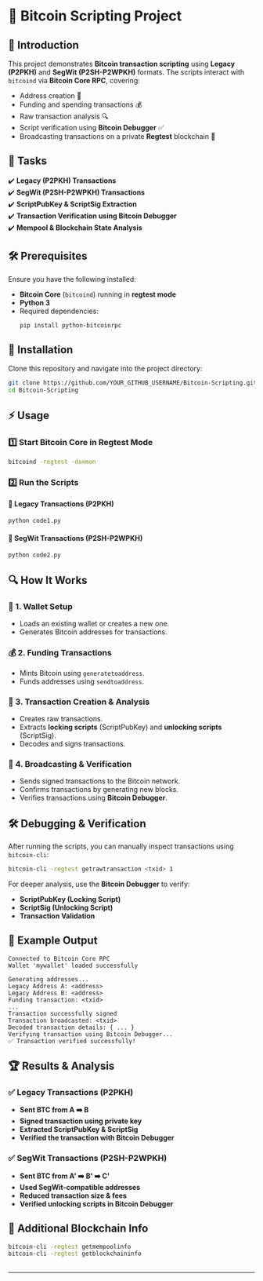 # 🚀 Bitcoin Scripting Project



## 📌 Introduction

This project demonstrates **Bitcoin transaction scripting** using **Legacy (P2PKH)** and **SegWit (P2SH-P2WPKH)** formats. The scripts interact with `bitcoind` via **Bitcoin Core RPC**, covering:

- Address creation 🏦
- Funding and spending transactions 💰
- Raw transaction analysis 🔍
- Script verification using **Bitcoin Debugger** ✅
- Broadcasting transactions on a private **Regtest** blockchain 🚀

## 🎯 Tasks

✔️ **Legacy (P2PKH) Transactions**\
✔️ **SegWit (P2SH-P2WPKH) Transactions**\
✔️ **ScriptPubKey & ScriptSig Extraction**\
✔️ **Transaction Verification using Bitcoin Debugger**\
✔️ **Mempool & Blockchain State Analysis**

## 🛠 Prerequisites

Ensure you have the following installed:

- **Bitcoin Core** (`bitcoind`) running in **regtest mode**
- **Python 3**
- Required dependencies:
  ```sh
  pip install python-bitcoinrpc
  ```

## 🚀 Installation

Clone this repository and navigate into the project directory:

```sh
git clone https://github.com/YOUR_GITHUB_USERNAME/Bitcoin-Scripting.git
cd Bitcoin-Scripting
```

## ⚡ Usage

### 1️⃣ Start Bitcoin Core in Regtest Mode

```sh
bitcoind -regtest -daemon
```

### 2️⃣ Run the Scripts

#### 🔹 Legacy Transactions (P2PKH)

```sh
python code1.py
```

#### 🔹 SegWit Transactions (P2SH-P2WPKH)

```sh
python code2.py
```

## 🔍 How It Works

### 🏦 1. Wallet Setup

- Loads an existing wallet or creates a new one.
- Generates Bitcoin addresses for transactions.

### 💰 2. Funding Transactions

- Mints Bitcoin using `generatetoaddress`.
- Funds addresses using `sendtoaddress`.

### 🔄 3. Transaction Creation & Analysis

- Creates raw transactions.
- Extracts **locking scripts** (ScriptPubKey) and **unlocking scripts** (ScriptSig).
- Decodes and signs transactions.

### 📡 4. Broadcasting & Verification

- Sends signed transactions to the Bitcoin network.
- Confirms transactions by generating new blocks.
- Verifies transactions using **Bitcoin Debugger**.

## 🛠 Debugging & Verification

After running the scripts, you can manually inspect transactions using `bitcoin-cli`:

```sh
bitcoin-cli -regtest getrawtransaction <txid> 1
```

For deeper analysis, use the **Bitcoin Debugger** to verify:

- **ScriptPubKey (Locking Script)**
- **ScriptSig (Unlocking Script)**
- **Transaction Validation**

## 📜 Example Output

```
Connected to Bitcoin Core RPC
Wallet 'mywallet' loaded successfully

Generating addresses...
Legacy Address A: <address>
Legacy Address B: <address>
Funding transaction: <txid>
...
Transaction successfully signed
Transaction broadcasted: <txid>
Decoded transaction details: { ... }
Verifying transaction using Bitcoin Debugger...
✅ Transaction verified successfully!
```

## 🏆 Results & Analysis

### ✅ Legacy Transactions (P2PKH)

- **Sent BTC from A ➡️ B**
- **Signed transaction using private key**
- **Extracted ScriptPubKey & ScriptSig**
- **Verified the transaction with Bitcoin Debugger**

### ✅ SegWit Transactions (P2SH-P2WPKH)

- **Sent BTC from A' ➡️ B' ➡️ C'**
- **Used SegWit-compatible addresses**
- **Reduced transaction size & fees**
- **Verified unlocking scripts in Bitcoin Debugger**

## 📌 Additional Blockchain Info

```sh
bitcoin-cli -regtest getmempoolinfo
bitcoin-cli -regtest getblockchaininfo
```

##

---



